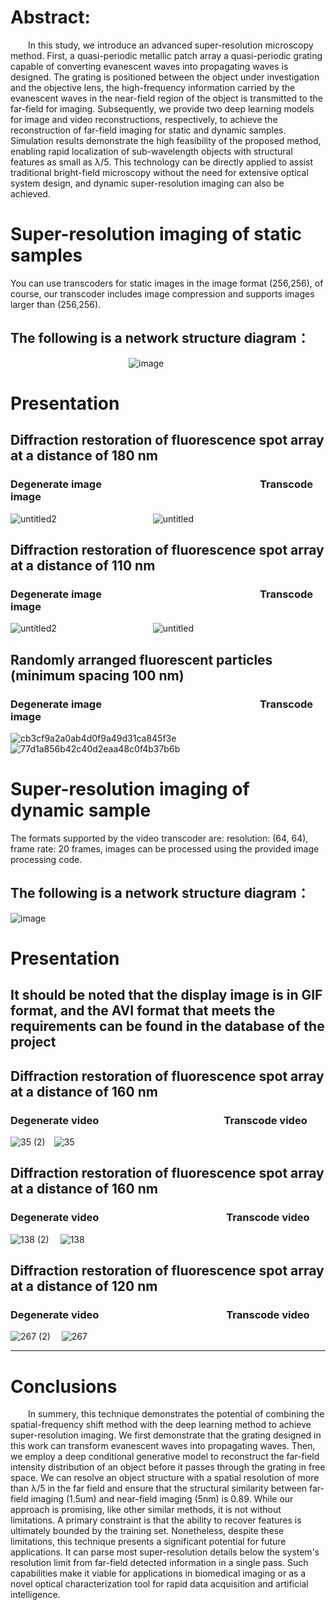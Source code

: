 # Abstract: 
&emsp;&emsp;In this study, we introduce an advanced super-resolution microscopy method. First, a quasi-periodic metallic patch array a quasi-periodic grating capable of converting evanescent waves into propagating waves is designed. The grating is positioned between the object under investigation and the objective lens, the high-frequency information carried by the evanescent waves in the near-field region of the object is transmitted to the far-field for imaging. Subsequently, we provide two deep learning models for image and video reconstructions, respectively, to achieve the reconstruction of far-field imaging for static and dynamic samples. Simulation results demonstrate the high feasibility of the proposed method, enabling rapid localization of sub-wavelength objects with structural features as small as λ/5. This technology can be directly applied to assist traditional bright-field microscopy without the need for extensive optical system design, and dynamic super-resolution imaging can also be achieved.
 
 # Super-resolution imaging of static samples
You can use transcoders for static images in the image format (256,256), of course, our transcoder includes image compression and supports images larger than (256,256).

## The following is a network structure diagram：

&emsp;&emsp;&emsp;&emsp;&emsp;&emsp;&emsp;&emsp;&emsp;&emsp;&ensp;&ensp;&ensp;&ensp;&ensp;&ensp;&ensp;![image](https://github.com/LiuXingYumeteor/Super-resolution-microscopy/blob/master/SHOW_Video/%E7%8E%B0%E5%9C%A8.png)

# Presentation

## Diffraction restoration of fluorescence spot array at a distance of 180 nm

### Degenerate image &emsp;&emsp;&emsp;&emsp;&emsp;&emsp;&emsp;&emsp;&emsp;&emsp;&emsp;&emsp;&emsp;&emsp;&emsp; Transcode image
![untitled2](https://github.com/LiuXingYumeteor/Super-resolution-microscopy/blob/master/SHOW_Video/180nm1%20(2).png)&emsp;&emsp;&emsp;&emsp;&emsp;&emsp;&emsp;&emsp;&emsp;&emsp;&emsp;![untitled](https://github.com/LiuXingYumeteor/Super-resolution-microscopy/blob/master/SHOW_Video/180nm1%20(1).png)


## Diffraction restoration of fluorescence spot array at a distance of 110 nm

### Degenerate image &emsp;&emsp;&emsp;&emsp;&emsp;&emsp;&emsp;&emsp;&emsp;&emsp;&emsp;&emsp;&emsp;&emsp;&emsp; Transcode image
![untitled2](https://github.com/LiuXingYumeteor/Super-resolution-microscopy/blob/master/SHOW_Video/110nm%20(2).png)&emsp;&emsp;&emsp;&emsp;&emsp;&emsp;&emsp;&emsp;&emsp;&emsp;&emsp;![untitled](https://github.com/LiuXingYumeteor/Super-resolution-microscopy/blob/master/SHOW_Video/110nm%20(1).png)


## Randomly arranged fluorescent particles (minimum spacing 100 nm)

### Degenerate image &emsp;&emsp;&emsp;&emsp;&emsp;&emsp;&emsp;&emsp;&emsp;&emsp;&emsp;&emsp;&emsp;&emsp;&emsp; Transcode image
![cb3cf9a2a0ab4d0f9a49d31ca845f3e](https://github.com/LiuXingYumeteor/Super-resolution-microscopy/blob/master/SHOW_Video/100(2).png)&emsp;&emsp;&emsp;&emsp;&emsp;&emsp;&emsp;&emsp;&emsp;&emsp;&emsp;![77d1a856b42c40d2eaa48c0f4b37b6b](https://github.com/LiuXingYumeteor/Super-resolution-microscopy/blob/master/SHOW_Video/100.png)

# Super-resolution imaging of dynamic sample

The formats supported by the video transcoder are: resolution: (64, 64), frame rate: 20 frames, images can be processed using the provided image processing code.

## The following is a network structure diagram：

![image](https://github.com/LiuXingYumeteor/Super-resolution-microscopy/blob/master/SHOW_Video/sudu.png)

# Presentation

## It should be noted that the display image is in GIF format, and the AVI format that meets the requirements can be found in the database of the project

## Diffraction restoration of fluorescence spot array at a distance of 160 nm
### Degenerate video &emsp;&emsp;&emsp;&emsp;&emsp;&emsp;&emsp;&emsp;&emsp;&emsp;&emsp;&emsp;Transcode video
![35 (2)](https://github.com/LiuXingYumeteor/Super-resolution-microscopy/blob/master/SHOW_Video/35%20(2).gif)&emsp;![35](https://github.com/LiuXingYumeteor/Super-resolution-microscopy/blob/master/SHOW_Video/35.gif)

## Diffraction restoration of fluorescence spot array at a distance of 160 nm
### Degenerate video &emsp;&emsp;&emsp;&emsp;&emsp;&emsp;&emsp;&emsp;&emsp;&emsp;&emsp;&emsp; Transcode video
![138 (2)](https://github.com/LiuXingYumeteor/Super-resolution-microscopy/blob/master/SHOW_Video/138%20(2).gif)
&emsp;![138](https://github.com/LiuXingYumeteor/Super-resolution-microscopy/blob/master/SHOW_Video/138.gif)

## Diffraction restoration of fluorescence spot array at a distance of 120 nm
### Degenerate video &emsp;&emsp;&emsp;&emsp;&emsp;&emsp;&emsp;&emsp;&emsp;&emsp;&emsp;&emsp; Transcode video
![267 (2)](https://github.com/LiuXingYumeteor/Super-resolution-microscopy/blob/master/SHOW_Video/267%20(2).gif)
&emsp;![267](https://github.com/LiuXingYumeteor/Super-resolution-microscopy/blob/master/SHOW_Video/267.gif)


----------------------------------------------------------------------------------------------------------------------------------------------------------------------------------------------------------------
# Conclusions
&emsp;&emsp;In summery, this technique demonstrates the potential of combining the spatial-frequency shift method with the deep learning method to achieve super-resolution imaging. We first demonstrate that the grating designed in this work can transform evanescent waves into propagating waves. Then, we employ a deep conditional generative model to reconstruct the far-field intensity distribution of an object before it passes through the grating in free space. We can resolve an object structure with a spatial resolution of more than λ/5 in the far field and ensure that the structural similarity between far-field imaging (1.5um) and near-field imaging (5nm) is 0.89.
While our approach is promising, like other similar methods, it is not without limitations. A primary constraint is that the ability to recover features is ultimately bounded by the training set. Nonetheless, despite these limitations, this technique presents a significant potential for future applications. It can parse most super-resolution details below the system's resolution limit from far-field detected information in a single pass. Such capabilities make it viable for applications in biomedical imaging or as a novel optical characterization tool for rapid data acquisition and artificial intelligence.









